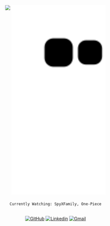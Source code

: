 <!-- ![hmmm](https://github.com/xtanion/xtanion/blob/output/github-contribution-grid-snake.svg) -->

<div align="center">
 
  <img src="https://c.tenor.com/024XGL8zxiAAAAAi/nezuko-spin.gif" width="50" width="60" align="top">
  <img src="https://github.com/xtanion/xtanion/blob/output/github-contribution-grid-snake.svg" width="60%">
 
</div>

</br>
<div align="center" padding="10">
  <code>Currently Watching: SpyXFamily, One-Piece</code>
  </br>
</div>
</br>

<div align="center" padding="10">
  
  [![GitHub](https://img.shields.io/github/followers/xtanion?label=xtanion&style=social)](https://github.com/xtanion)
  [![Linkedin](https://img.shields.io/badge/%20-LinkedIn-blue?style=flat&logo=linkedin)](https://www.linkedin.com/in/xtanion/)
  [![Gmail](https://img.shields.io/badge/%20-Gmail-orange?style=flat&logo=gmail)](mailto:anandshivam54321@gmail.com)

</div>
